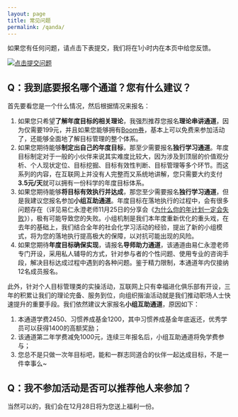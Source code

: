 ```yaml
---
layout: page
title: 常见问题
permalink: /qanda/
---
```


如果您有任何问题，请点击下表提交，我们将在1小时内在本页中给您反馈。

[![点击提交问题](http://77fm42.com1.z0.glb.clouddn.com/web-qa.png)](mailto:ceo@runwith.cc)

## Q：我到底要报名哪个通道？您有什么建议？

首先要看您是一个什么情况，然后根据情况来报名：

1. 如果您只希望**了解年度目标的相关理论**，我强烈推荐您报名**理论串讲通道**，因为仅需要199元，并且如果您能够拥有[Boom券](http://nianmubiao.com/djq/)，基本上可以免费来参加活动了，还能够全面地了解目标管理的整个体系。
2. 如果您期待能够**制定出自己的年度目标**，那至少需要报名**独行学习通道**。年度目标制定对于一般的小伙伴来说其实难度比较大，因为涉及到顶层的价值观分析、个人现状定位、目标挖掘、目标有效性判断、目标管理等多个环节。而这系列的内容，在互联网上并没有人完整而又系统地讲解，您只需要大约支付**3.5元/天**就可以拥有一份科学的年度目标体系。
3. 如果您期待能够**将目标有效执行并达成**，那您至少需要报名**独行学习通道**，但是我建议您报名参加**小组互助通道**。年度目标在落地执行的过程中，会有很多问题存在（详见易仁永澄老师11月25日的分享会《[为什么你的年计划一定会失败](http://nianmubiao.com/activity/)》），极有可能导致您的失败。小组机制是我们本年度重新优化的重头戏，在去年的基础上，我们结合全年的社会化学习活动的经验，提出了新的小组模式，将为您的落地执行提高极大的保障，以对抗可能出现的风险。
4. 如果您期待**年度目标确保实现**，请报名**导师助力通道**，该通道由易仁永澄老师专门开设，采用私人辅导的方式，针对参与者的个性问题、使用专业的咨询手段，解决目标达成过程中遇到的各种问题。鉴于精力限制，本通道年内仅接纳12名成员报名。

此外，针对个人目标管理类的实操活动，互联网上只有幸福进化俱乐部有开设，三年的积累让我们的理论完备、服务到位，向组织揩油活动就是我们推动职场人士快速提升的重要手段。我们依然建议大家报名**小组互助通道**，原因如下：
1. 本通道学费2450、习惯养成基金1200，其中习惯养成基金年底返还，优秀学员可以获得1400的高额奖励；
2. 该通道第二年学费减免1000元，连续三年报名后，小组互助通道将免学费参与；
3. 您总不是只做一次年目标吧，能和一群志同道合的伙伴一起达成目标，不是一件幸事么~

## Q：我不参加活动是否可以推荐他人来参加？

当然可以的，我们会在12月28日将为您送上福利一份。